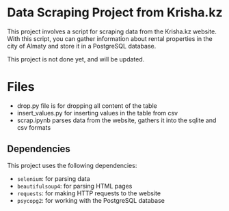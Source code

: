 # Data Scraping Project from Krisha.kz

This project involves a script for scraping data from the Krisha.kz website. With this script, you can gather information about rental properties in the city of Almaty and store it in a PostgreSQL database.

This project is not done yet, and will be updated.


# Files
- drop.py file is for dropping all content of the table
- insert_values.py for inserting values in the table from csv
- scrap.ipynb parses data from the website, gathers it into the sqlite and csv formats

## Dependencies

This project uses the following dependencies:
- `selenium`: for parsing data
- `beautifulsoup4`: for parsing HTML pages
- `requests`: for making HTTP requests to the website
- `psycopg2`: for working with the PostgreSQL database
